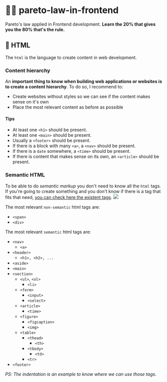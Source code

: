 # 👨‍💻 pareto-law-in-frontend
Pareto's law applied in Frontend development. **Learn the 20% that gives you the 80% that's the rule.**

## 📝 HTML
The `html` is the language to create content in web development.

### Content hierarchy
An **important thing to know when building web applications or websites is to create a content hierarchy**. To do so, I recommend to:
* Create websites without styles so we can see if the content makes sense on it's own
* Place the most relevant content as before as possible

#### Tips
* At least one `<h1>` should be present.
* At least one `<main>` should be present.
* Usually a `<footer>` should be present.
* If there is a block with many `<a>`, a `<nav>` should be present.
* If there is a `date` somewhere, a `<time>` should be present.
* If there is content that makes sense on its own, an `<article>` should be present.

### Semantic HTML
To be able to do *semantic markup* you don't need to know all the `html` tags. If you're going to create something and you don't know if there is a tag that fits that need, [you can check here the existent tags](https://www.w3schools.com/tags/).
![
](https://almosthumor.files.wordpress.com/2011/09/html5demo1.jpg)

The most relevant `non-semantic` html tags are:
* `<span>`
* `<div>`

The most relevant `semantic` html tags are:
* `<nav>`
	* `<a>`
* `<header>`
	* `<h1>, <h2>, ...`
* `<aside>`
* `<main>`
* `<section>`
	* `<ul>`, `<ol>`
		* `<li>`
	* `<form>`
		* `<input>`
		* `<select>`
	* `<article>`
		* `<time>`
	* `<figure>`
		* `<figcaption>`
		* `<img>`
	* `<table>`
		* `<thead>`
			* `<th>`
		* `<tbody>`
			* `<td>`
		* `<tr>`
* `<footer>`

*PS: The indentation is an example to know where we can use those tags.*

